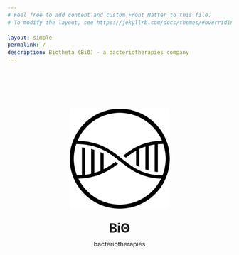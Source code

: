```yaml
---
# Feel free to add content and custom Front Matter to this file.
# To modify the layout, see https://jekyllrb.com/docs/themes/#overriding-theme-defaults

layout: simple
permalink: /
description: Biotheta (BiΘ) - a bacteriotherapies company
---
```


<div style="align:center;padding-top:64px;text-align:center">

<a href="https://biotheta.io" style="display: inline-block; margin: 10px  0px 10px 0px" ><img  src="/logo/logo_flat.svg" alt="Biotheta Logo" width=225pt></a>

<h1 style="margin: 10px  0px 10px 0px">BiΘ</h1>

<p style="margin: 10px  0px 10px 0px">bacteriotherapies</p>

<a href="https://twitter.com/biotheta" style="display: inline-block; color: #000000; margin: 10px  0px 10px 0px"><i class="fa fa-twitter fa-lg"></i></a>


</div>
